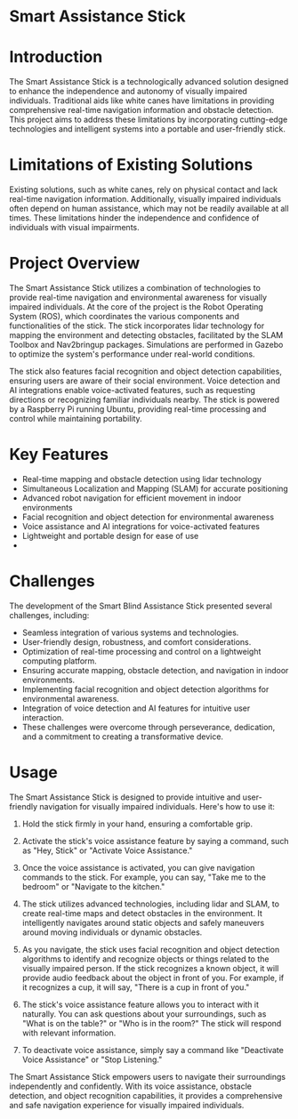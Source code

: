 # Smart Assistance Stick
# Introduction
The Smart Assistance Stick is a technologically advanced solution designed to enhance the independence and autonomy of visually impaired individuals. Traditional aids like white canes have limitations in providing comprehensive real-time navigation information and obstacle detection. This project aims to address these limitations by incorporating cutting-edge technologies and intelligent systems into a portable and user-friendly stick.

# Limitations of Existing Solutions
Existing solutions, such as white canes, rely on physical contact and lack real-time navigation information. Additionally, visually impaired individuals often depend on human assistance, which may not be readily available at all times. These limitations hinder the independence and confidence of individuals with visual impairments.

# Project Overview
The Smart Assistance Stick utilizes a combination of technologies to provide real-time navigation and environmental awareness for visually impaired individuals. At the core of the project is the Robot Operating System (ROS), which coordinates the various components and functionalities of the stick. The stick incorporates lidar technology for mapping the environment and detecting obstacles, facilitated by the SLAM Toolbox and Nav2bringup packages. Simulations are performed in Gazebo to optimize the system's performance under real-world conditions.

The stick also features facial recognition and object detection capabilities, ensuring users are aware of their social environment. Voice detection and AI integrations enable voice-activated features, such as requesting directions or recognizing familiar individuals nearby. The stick is powered by a Raspberry Pi running Ubuntu, providing real-time processing and control while maintaining portability.

# Key Features
- Real-time mapping and obstacle detection using lidar technology
- Simultaneous Localization and Mapping (SLAM) for accurate positioning
- Advanced robot navigation for efficient movement in indoor environments
- Facial recognition and object detection for environmental awareness
- Voice assistance and AI integrations for voice-activated features
- Lightweight and portable design for ease of use
- 
# Challenges
The development of the Smart Blind Assistance Stick presented several challenges, including:

- Seamless integration of various systems and technologies.
- User-friendly design, robustness, and comfort considerations.
- Optimization of real-time processing and control on a lightweight computing platform.
- Ensuring accurate mapping, obstacle detection, and navigation in indoor environments.
- Implementing facial recognition and object detection algorithms for environmental awareness.
- Integration of voice detection and AI features for intuitive user interaction.
- These challenges were overcome through perseverance, dedication, and a commitment to creating a transformative device.

# Usage
The Smart Assistance Stick is designed to provide intuitive and user-friendly navigation for visually impaired individuals. Here's how to use it:

1) Hold the stick firmly in your hand, ensuring a comfortable grip.

2) Activate the stick's voice assistance feature by saying a command, such as "Hey, Stick" or "Activate Voice Assistance."

3) Once the voice assistance is activated, you can give navigation commands to the stick. For example, you can say, "Take me to the bedroom" or "Navigate to the kitchen."

4) The stick utilizes advanced technologies, including lidar and SLAM, to create real-time maps and detect obstacles in the environment. It intelligently navigates around static objects and safely maneuvers around moving individuals or dynamic obstacles.

5) As you navigate, the stick uses facial recognition and object detection algorithms to identify and recognize objects or things related to the visually impaired person. If the stick recognizes a known object, it will provide audio feedback about the object in front of you. For example, if it recognizes a cup, it will say, "There is a cup in front of you."

6) The stick's voice assistance feature allows you to interact with it naturally. You can ask questions about your surroundings, such as "What is on the table?" or "Who is in the room?" The stick will respond with relevant information.

7) To deactivate voice assistance, simply say a command like "Deactivate Voice Assistance" or "Stop Listening."

The Smart Assistance Stick empowers users to navigate their surroundings independently and confidently. With its voice assistance, obstacle detection, and object recognition capabilities, it provides a comprehensive and safe navigation experience for visually impaired individuals.
